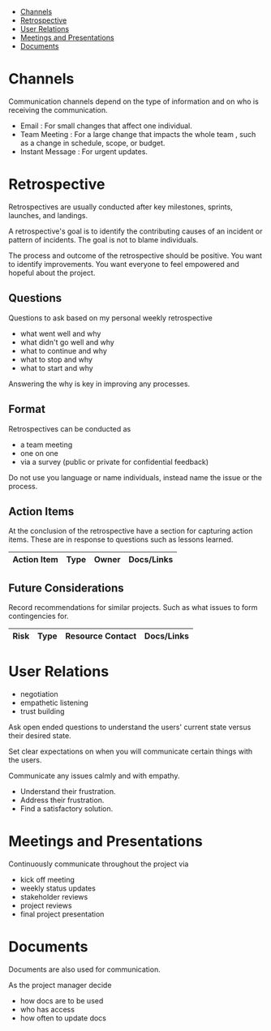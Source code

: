 - [Channels](#Channels)
- [Retrospective](#Retrospective)
- [User Relations](#User%20Relations)
- [Meetings and Presentations](#Meetings%20and%20Presentations)
- [Documents](#Documents)

# Channels

Communication channels depend on the type of information and on who is receiving the communication.

- Email : For small changes that affect one individual.
- Team Meeting : For a large change that impacts the whole team , such as a change in schedule, scope, or budget.
- Instant Message : For urgent updates.

# Retrospective

Retrospectives are usually conducted after key milestones, sprints, launches, and landings.

A retrospective's goal is to identify the contributing causes of an incident or pattern of incidents. The goal is not to blame individuals.

The process and outcome of the retrospective should be positive. You want to identify improvements. You want everyone to feel empowered and hopeful about the project.
## Questions

Questions to ask based on my personal weekly retrospective

- what went well and why
- what didn't go well and why
- what to continue and why
- what to stop and why
- what to start and why

Answering the why is key in improving any processes.
## Format

Retrospectives can be conducted as 

- a team meeting
- one on one
- via a survey (public or private for confidential feedback)

Do not use you language or name individuals, instead name the issue or the process.

## Action Items

At the conclusion of the retrospective have a section for capturing action items. These are in response to questions such as lessons learned.

|Action Item|Type|Owner|Docs/Links|
|--|--|--|--|

## Future Considerations

Record recommendations for similar projects. Such as what issues to form contingencies for.

|Risk|Type|Resource Contact|Docs/Links|
|--|--|--|--|

# User Relations

- negotiation
- empathetic listening
- trust building

Ask open ended questions to understand the users' current state versus their desired state.

Set clear expectations on when you will communicate certain things with the users.

Communicate any issues calmly and with empathy.
- Understand their frustration.
- Address their frustration.
- Find a satisfactory solution.

# Meetings and Presentations

Continuously communicate throughout the project via

- kick off meeting
- weekly status updates
- stakeholder reviews
- project reviews
- final project presentation

# Documents

Documents are also used for communication.

As the project manager decide 

- how docs are to be used
- who has access
- how often to update docs


